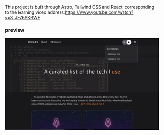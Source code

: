This project is built through Astro, Tailwind CSS and React, corresponding to the learning video address:https://www.youtube.com/watch?v=3_JE76PKBWE

### preview

![preview](img/shotcut.png)
